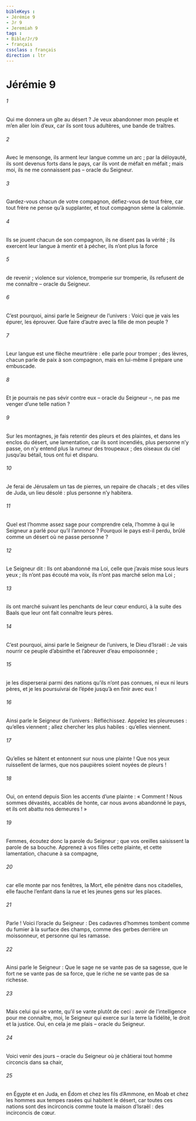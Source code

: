 ```yaml
---
bibleKeys : 
- Jérémie 9
- Jr 9
- Jeremiah 9
tags : 
- Bible/Jr/9
- français
cssclass : français
direction : ltr
---
```


# Jérémie 9

###### 1
Qui me donnera un gîte au désert ?
Je veux abandonner mon peuple
et m’en aller loin d’eux,
car ils sont tous adultères,
une bande de traîtres.
###### 2
Avec le mensonge, ils arment leur langue comme un arc ;
par la déloyauté, ils sont devenus forts dans le pays,
car ils vont de méfait en méfait ;
mais moi, ils ne me connaissent pas
– oracle du Seigneur.
###### 3
Gardez-vous chacun de votre compagnon,
défiez-vous de tout frère,
car tout frère ne pense qu’à supplanter,
et tout compagnon sème la calomnie.
###### 4
Ils se jouent chacun de son compagnon,
ils ne disent pas la vérité ;
ils exercent leur langue à mentir et à pécher,
ils n’ont plus la force
###### 5
de revenir ;
violence sur violence,
tromperie sur tromperie,
ils refusent de me connaître
– oracle du Seigneur.
###### 6
C’est pourquoi, ainsi parle le Seigneur de l’univers :
Voici que je vais les épurer, les éprouver.
Que faire d’autre avec la fille de mon peuple ?
###### 7
Leur langue est une flèche meurtrière :
elle parle pour tromper ;
des lèvres, chacun parle de paix à son compagnon,
mais en lui-même il prépare une embuscade.
###### 8
Et je pourrais ne pas sévir contre eux
– oracle du Seigneur –,
ne pas me venger d’une telle nation ?
###### 9
Sur les montagnes, je fais retentir des pleurs et des plaintes,
et dans les enclos du désert, une lamentation,
car ils sont incendiés, plus personne n’y passe,
on n’y entend plus la rumeur des troupeaux ;
des oiseaux du ciel jusqu’au bétail,
tous ont fui et disparu.
###### 10
Je ferai de Jérusalem un tas de pierres,
un repaire de chacals ;
et des villes de Juda, un lieu désolé :
plus personne n’y habitera.
###### 11
Quel est l’homme assez sage pour comprendre cela,
l’homme à qui le Seigneur a parlé pour qu’il l’annonce ?
Pourquoi le pays est-il perdu,
brûlé comme un désert où ne passe personne ?
###### 12
Le Seigneur dit : Ils ont abandonné ma Loi, celle que j’avais mise sous leurs yeux ; ils n’ont pas écouté ma voix, ils n’ont pas marché selon ma Loi ;
###### 13
ils ont marché suivant les penchants de leur cœur endurci, à la suite des Baals que leur ont fait connaître leurs pères.
###### 14
C’est pourquoi, ainsi parle le Seigneur de l’univers, le Dieu d’Israël : Je vais nourrir ce peuple d’absinthe et l’abreuver d’eau empoisonnée ;
###### 15
je les disperserai parmi des nations qu’ils n’ont pas connues, ni eux ni leurs pères, et je les poursuivrai de l’épée jusqu’à en finir avec eux !
###### 16
Ainsi parle le Seigneur de l’univers :
Réfléchissez.
Appelez les pleureuses : qu’elles viennent ;
allez chercher les plus habiles : qu’elles viennent.
###### 17
Qu’elles se hâtent et entonnent sur nous une plainte !
Que nos yeux ruissellent de larmes,
que nos paupières soient noyées de pleurs !
###### 18
Oui, on entend depuis Sion les accents d’une plainte :
« Comment ! Nous sommes dévastés, accablés de honte,
car nous avons abandonné le pays,
et ils ont abattu nos demeures ! »
###### 19
Femmes, écoutez donc la parole du Seigneur ;
que vos oreilles saisissent la parole de sa bouche.
Apprenez à vos filles cette plainte,
et cette lamentation, chacune à sa compagne,
###### 20
car elle monte par nos fenêtres, la Mort,
elle pénètre dans nos citadelles,
elle fauche l’enfant dans la rue
et les jeunes gens sur les places.
###### 21
Parle ! Voici l’oracle du Seigneur :
Des cadavres d’hommes tombent
comme du fumier à la surface des champs,
comme des gerbes derrière un moissonneur,
et personne qui les ramasse.
###### 22
Ainsi parle le Seigneur :
Que le sage ne se vante pas de sa sagesse,
que le fort ne se vante pas de sa force,
que le riche ne se vante pas de sa richesse.
###### 23
Mais celui qui se vante, qu’il se vante plutôt de ceci :
avoir de l’intelligence pour me connaître,
moi, le Seigneur qui exerce sur la terre
la fidélité, le droit et la justice.
Oui, en cela je me plais – oracle du Seigneur.
###### 24
Voici venir des jours – oracle du Seigneur
où je châtierai tout homme circoncis dans sa chair,
###### 25
en Égypte et en Juda, en Édom et chez les fils d’Ammone,
en Moab et chez les hommes aux tempes rasées
qui habitent le désert,
car toutes ces nations sont des incirconcis
comme toute la maison d’Israël : des incirconcis de cœur.
